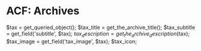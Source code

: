 # ACF: Archives

$tax = get_queried_object(); 
$tax_title = get_the_archive_title();
$tax_subtitle = get_field('subtitle', $tax);
$tax_description = get_the_archive_description($tax);
$tax_image = get_field('tax_image', $tax);
$tax_icon;

